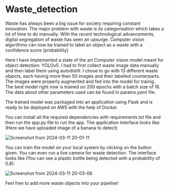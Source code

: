 # Waste_detection

Waste has always been a big issue for society requiring constant innovation. The major problem with waste is its categorisation which takes a lot of time to do manually. With the recent technological advancements, digital segregation of waste has seen an upsurge. Computer vision algorithms can now be trained to label an object as a waste with a confidence score (probability). 

Here I have Implemented a state of the art Computer vision model meant for object detection: YOLOv5. I had to first collect waste image data manually and then label them using autodistill. I chose to go with 13 different waste objects, each having more than 50 images and their labelled counterparts. The images were properly augmented and fed into the model for trainig. The best model right now is trained on 200 epochs with a batch size of 16. The data about other parameters used can be found in params.yaml file. 

The trained model was packaged into an application using Flask and is ready to be deployed on AWS with the help of Docker. 

You can install all the required dependencies with requirements.txt file and then run the app.py file to run the app. The application interface looks like:
(Here we have uploaded image of a banana to detect)

![Screenshot from 2024-03-11 20-01-11](https://github.com/shazam37/Waste_detection/assets/119686545/387b8bf1-c56c-4689-80c4-ed4ec304b932)

You can train the model on your local system by clicking on the button given. You can even run a live camera for waste detection. The interface looks like (You can see a plastic bottle being detected with a probability of 0.8): 

![Screenshot from 2024-03-11 20-03-06](https://github.com/shazam37/Waste_detection/assets/119686545/7c6fbb2f-a67e-4c90-a2bb-5049c270acc3)

Feel free to add more waste objects into your pipeline!
